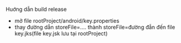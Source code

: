 Huớng dẫn build release 

 - mở file rootProject/android/key.properties
 - thay đường dẫn storeFile=.... thành storeFile=đường đẫn đến file key.jks(file key.jsk lưu tại rootProject)
